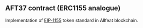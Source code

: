 ## AFT37 contract (ERC1155 analogue)

Implementation of [EIP-1155](https://eips.ethereum.org/EIPS/eip-1155) token standard in Allfeat blockchain.